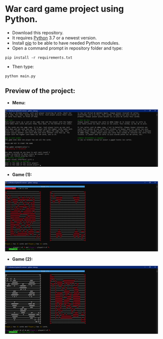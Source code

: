 # War card game project using Python.

* Download this repository.
* It requires [Python](https://www.python.org/) 3.7 or a newest version.
* Install [pip](https://pip.pypa.io/en/stable/installation/) to be able to have needed Python modules.
* Open a command prompt in repository folder and type:
```
pip install -r requirements.txt
```
* Then type:
```
python main.py
```

## Preview of the project:

* **Menu:**

![Preview 1](https://github.com/maximedrn/war-card-game/blob/master/images/preview_1.png)

* **Game (1):**

![Preview 2](https://github.com/maximedrn/war-card-game/blob/master/images/preview_2.png)

* **Game (2):**

![Preview 3](https://github.com/maximedrn/war-card-game/blob/master/images/preview_3.png)
